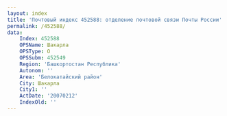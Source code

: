 ```yaml
---
layout: index
title: 'Почтовый индекс 452588: отделение почтовой связи Почты России'
permalink: /452588/
data:
    Index: 452588
    OPSName: Шакарла
    OPSType: О
    OPSSubm: 452549
    Region: 'Башкортостан Республика'
    Autonom: ''
    Area: 'Белокатайский район'
    City: Шакарла
    City1: ''
    ActDate: '20070212'
    IndexOld: ''
---
```

